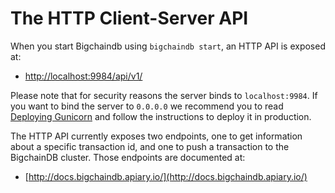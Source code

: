 # The HTTP Client-Server API

When you start Bigchaindb using `bigchaindb start`, an HTTP API is exposed at:

- [http://localhost:9984/api/v1/](http://localhost:9984/api/v1/)


Please note that for security reasons the server binds to `localhost:9984`.
If you want to bind the server to `0.0.0.0` we recommend you to read
[Deploying Gunicorn](http://docs.gunicorn.org/en/stable/deploy.html) and
follow the instructions to deploy it in production.

The HTTP API currently exposes two endpoints, one to get information about a
specific transaction id, and one to push a transaction to the BigchainDB
cluster. Those endpoints are documented at:

- [http://docs.bigchaindb.apiary.io/](http://docs.bigchaindb.apiary.io/)

